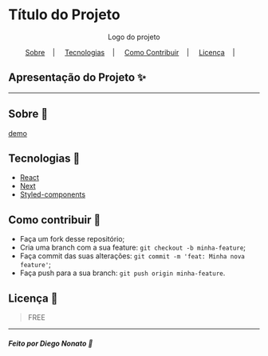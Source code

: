 <h1>Título do Projeto</h1>

<p align="center">
<image src=""/></br>
<label>Logo do projeto</label>
</p>

<p align="center">
<a href="#sobre-memo">Sobre</a>&nbsp;&nbsp;&nbsp; | &nbsp;&nbsp;&nbsp;
<a href="#tecnologias-rocket">Tecnologias</a>&nbsp;&nbsp;&nbsp; | &nbsp;&nbsp;&nbsp;
<a href="#como-contribuir-">Como Contribuir</a>&nbsp;&nbsp;&nbsp; | &nbsp;&nbsp;&nbsp;
<a href="#licença-scroll">Licença</a>&nbsp;&nbsp;&nbsp; | &nbsp;&nbsp;&nbsp;
</p>

## Apresentação do Projeto :sparkles:

<p align="center">

</p>

---

## Sobre :memo:

[demo](https://alurakut-eta-plum.vercel.app/)

## Tecnologias :rocket:

- <a href="#">React</a>
- <a href="#">Next</a>
- <a href="#">Styled-components</a>

## Como contribuir 🤔

- Faça um fork desse repositório;
- Cria uma branch com a sua feature: `git checkout -b minha-feature`;
- Faça commit das suas alterações: `git commit -m 'feat: Minha nova feature'`;
- Faça push para a sua branch: `git push origin minha-feature`.

## Licença :scroll:

> FREE

---

##### Feito por Diego Nonato :wave:
